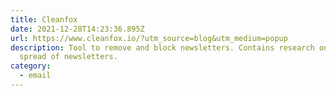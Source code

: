 ```yaml
---
title: Cleanfox
date: 2021-12-28T14:23:36.895Z
url: https://www.cleanfox.io/?utm_source=blog&utm_medium=popup
description: Tool to remove and block newsletters. Contains research on the
  spread of newsletters.
category:
  - email
---
```


